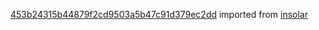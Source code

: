 [453b24315b44879f2cd9503a5b47c91d379ec2dd](https://github.com/insolar/insolar/commit/453b24315b44879f2cd9503a5b47c91d379ec2dd) imported from [insolar](https://github.com/insolar/insolar)
